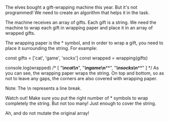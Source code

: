 The elves bought a gift-wrapping machine this year. But it's not programmed! We need to create an algorithm that helps it in the task.

The machine receives an array of gifts. Each gift is a string. We need the machine to wrap each gift in wrapping paper and place it in an array of wrapped gifts.

The wrapping paper is the \* symbol, and in order to wrap a gift, you need to place it surrounding the string. For example:

const gifts = ['cat', 'game', 'socks']
const wrapped = wrapping(gifts)

console.log(wrapped)
/\* [
"*****\n*cat*\n*****",
"******\n*game*\n******",
"*******\n*socks*\n*******"
] \*/
As you can see, the wrapping paper wraps the string. On top and bottom, so as not to leave any gaps, the corners are also covered with wrapping paper.

Note: The \n represents a line break.

Watch out! Make sure you put the right number of \* symbols to wrap completely the string. But not too many! Just enough to cover the string.

Ah, and do not mutate the original array!

